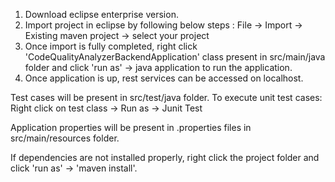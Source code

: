 1. Download eclipse enterprise version.
2. Import project in eclipse by following below steps :
	File -> Import -> Existing maven project -> select your project
3. Once import is fully completed, right click 'CodeQualityAnalyzerBackendApplication' class present in  src/main/java folder and click 'run as' -> java application to run the application.
4. Once application is up, rest services can be accessed on localhost. 

Test cases will be present in src/test/java folder.
To execute unit test cases:
	Right click on test class -> Run as -> Junit Test

Application properties will be present in .properties files in src/main/resources folder.

If dependencies are not installed properly, right click the project folder and click 'run as' -> 'maven install'.